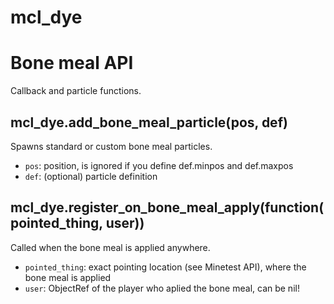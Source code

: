 # mcl_dye

# Bone meal API
Callback and particle functions.

## mcl_dye.add_bone_meal_particle(pos, def)
Spawns standard or custom bone meal particles.
* `pos`: position, is ignored if you define def.minpos and def.maxpos
* `def`: (optional) particle definition

## mcl_dye.register_on_bone_meal_apply(function(pointed_thing, user))
Called when the bone meal is applied anywhere.
* `pointed_thing`: exact pointing location (see Minetest API), where the bone meal is applied
* `user`: ObjectRef of the player who aplied the bone meal, can be nil!